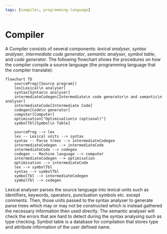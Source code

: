 ```yaml
---
tags: [compiler, programming-language]
---
```


# Compiler

A Compiler consists of several components: *lexical analyser*, *syntax
analyser*, *intermediate code generator*, *semantic analyser*, *symbol table*,
and *code generator*. The following flowchart shows the procedures on how the
compiler compile a source language (the programming language that the compiler
translate):

```mermaid
flowchart TD
    sourceProg([Source program])
    lex[Lexical\n analyser]
    syntax[Syntax\n analyser]
    intermediateCodegen[Intermediate\n code generator\n and semantic\n analyser]
    intermediateCode[Intermediate Code]
    codegen[Code\n generator]
    computer[Computer]
    optimisation["Optimisation\n (optional)"]
    symbolTbl[Symbol\n Table]

    sourceProg --> lex
    lex -- Lexical units --> syntax
    syntax -- Parse trees --> intermediateCodegen
    intermediateCodegen --> intermediateCode
    intermediateCode --> codegen
    codegen -- Machine language --> computer
    intermediateCodegen --> optimisation
    optimisation --> intermediateCode
    lex --> symbolTbl
    syntax --> symbolTbl
    symbolTbl --> intermediateCodegen
    symbolTbl --> codegen
```

Lexical analyser parses the source language into lexical units such as
identifiers, keywords, operators, punctuation symbols etc. except comments.
Then, those units passed to the syntax analyser to generate parse trees which
may or may not be constructed which is instead gathered the necessary
information then used directly. The semantic analyser will check the errors that
are hard to detect during the syntax analysing such as type checking. Symbol
table is a database for compilation that stores type and attribute information
of the user defined name.
